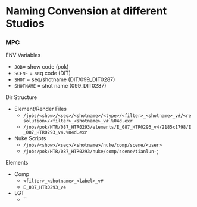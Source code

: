 # Naming Convension at different Studios

### MPC

ENV Variables

- `JOB`= show code (pok)
- `SCENE` = seq code (DIT)
- `SHOT` = seq/shotname (DIT/099_DIT0287)
- `SHOTNAME` = shot name (099_DIT0287)


Dir Structure

- Element/Render Files
  - `/jobs/<show>/<seq>/<shotname>/<type>/<filter>_<shotname>_v#/<resolution>/<filter>_<shotname>_v#.%04d.exr`
  - `/jobs/pok/HTR/087_HTR0293/elements/E_087_HTR0293_v4/2185x1798/E_087_HTR0293_v4.%04d.exr`
- Nuke Scripts
  - `/jobs/<show>/<seq>/<shotname>/nuke/comp/scene/<user>`
  - `/jobs/pok/HTR/087_HTR0293/nuke/comp/scene/tianlun-j`

Elements

- Comp
  - `<filter>_<shotname>_<label>_v#`
  - `E_087_HTR0293_v4`
- LGT
  - ``
